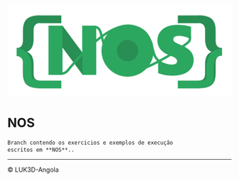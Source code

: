 ![nos-logo](logo.png)

# NOS

```
Branch contendo os exercicios e exemplos de execução
escritos em **NOS**..
```

---

&copy; LUK3D-Angola
